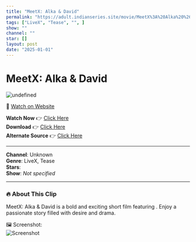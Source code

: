 ```yaml
---
title: "MeetX: Alka & David"
permalink: "https://adult.indianseries.site/movie/MeetX%3A%20Alka%20%26%20David"
tags: ["LiveX", "Tease", "", ]
show: ""
channel: ""
star: []
layout: post
date: "2025-01-01"
---
```


# MeetX: Alka & David

![undefined](https://desisins.com/wp-content/uploads/2024/09/MeetX-LiveX-Alka-Raj-David-DesiSins.com_.jpg)

🔗 [Watch on Website](https://adult.indianseries.site/movie/MeetX%3A%20Alka%20%26%20David)

**Watch Now** 👉 [Click Here](https://adult.indianseries.site/movie/MeetX%3A%20Alka%20%26%20David)  
**Download** 👉 [Click Here](https://adult.indianseries.site/movie/MeetX%3A%20Alka%20%26%20David)  
**Alternate Source** 👉 [Click Here](https://adult.indianseries.site/movie/MeetX%3A%20Alka%20%26%20David)

---

**Channel**: Unknown  
**Genre**: LiveX, Tease  
**Stars**:   
**Show**: *Not specified*

---

### 🔥 About This Clip

MeetX: Alka & David is a bold and exciting short film featuring . Enjoy a passionate story filled with desire and drama.
 
🖼️ Screenshot:  
![Screenshot](https://desisins.com/wp-content/uploads/2024/09/MeetX-LiveX-Alka-Raj-David-DesiSins.com_.jpg)
